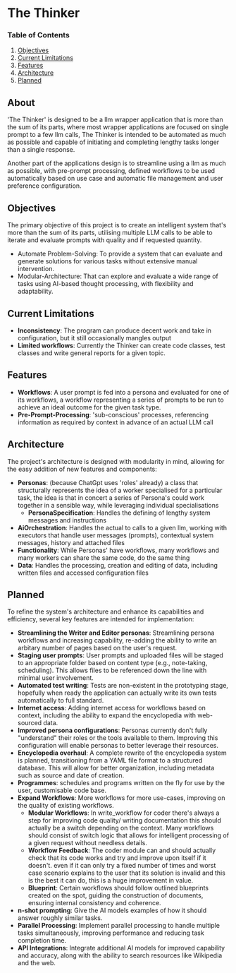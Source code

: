 # The Thinker

### Table of Contents

1. [Objectives](#objectives)
2. [Current Limitations](#current-limitations)
3. [Features](#features)
4. [Architecture](#architecture)
5. [Planned](#planned)

## About

'The Thinker' is designed to be a llm wrapper application that is more than the sum of its parts, where most wrapper
applications are focused on single prompt to a few llm calls, The Thinker is intended to be automated as much as possible
and capable of initiating and completing lengthy tasks longer than a single response.

Another part of the applications design is to streamline using a llm as much as possible, with pre-prompt processing, 
defined workflows to be used automatically based on use case and automatic file management and user preference configuration.

## Objectives
The primary objective of this project is to create an intelligent system that's more than the sum of its parts, 
utilising multiple LLM calls to be able to iterate and evaluate prompts with quality and if requested quantity.

- Automate Problem-Solving: To provide a system that can evaluate and generate solutions for various tasks without
 extensive manual intervention.
- Modular-Architecture: That can explore and evaluate a wide range of tasks using AI-based thought processing, with flexibility and adaptability.

## Current Limitations

- **Inconsistency**: The program can produce decent work and take in configuration, but it still occasionally mangles output
- **Limited workflows**: Currently the Thinker can create code classes, test classes and write general reports for a given topic.

## Features
- **Workflows**: A user prompt is fed into a persona and evaluated for one of its workflows, a workflow representing a
 series of prompts to be run to achieve an ideal outcome for the given task type.
- **Pre-Prompt-Processing**: 'sub-conscious' processes, referencing information as required by context in advance of an
 actual LLM call

## Architecture
The project's architecture is designed with modularity in mind, allowing for the easy addition of new features and components:

- **Personas**: (because ChatGpt uses 'roles' already) a class that structurally represents the idea of a worker specialised for a
  particular task, the idea is that in concert a series of Persona's could work together in a sensible way, while leveraging individual specialisations
  - **PersonaSpecification**: Handles the defining of lengthy system messages and instructions
- **AiOrchestration**: Handles the actual to calls to a given llm, working with executors that handle user messages (prompts), contextual system messages, history and attached files
- **Functionality**: While Personas' have workflows, many workflows and many workers can share the same code, do the same thing
- **Data**: Handles the processing, creation and editing of data, including written files and accessed configuration files

## Planned
To refine the system's architecture and enhance its capabilities and efficiency, several key features are intended for implementation:
- **Streamlining the Writer and Editor personas**: Streamlining persona workflows and increasing capability, re-adding the ability to write an arbitary number of pages based on
 the user's request.
- **Staging user prompts**: User prompts and uploaded files will be staged to an appropriate folder based on content type
 (e.g., note-taking, scheduling). This allows files to be referenced down the line with minimal user involvement.
- **Automated test writing**: Tests are non-existent in the prototyping stage, hopefully when ready the application can 
 actually write its own tests automatically to full standard.
- **Internet access**: Adding internet access for workflows based on context, including the ability to expand the 
 encyclopedia with web-sourced data.
- **Improved persona configurations**: Personas currently don't fully "understand" their roles or the tools available to them.
 Improving this configuration will enable personas to better leverage their resources.
- **Encyclopedia overhaul**: A complete rewrite of the encyclopedia system is planned, transitioning from a YAML file 
 format to a structured database. This will allow for better organization, including metadata such as source and date of
 creation.
- **Programmes**: schedules and programs written on the fly for use by the user, customisable code base.
- **Expand Workflows**: More workflows for more use-cases, improving on the quality of existing workflows.
  - **Modular Workflows**: In write_workflow for coder there's always a step for improving code quality/
    writing documentation this should actually be a switch depending on the context.
    Many workflows should consist of switch logic that allows for intelligent processing of a given request without needless details.
  - **Workflow Feedback**: The coder module can and should actually check that its code works and try and improve upon itself if it doesn't.
   even if it can only try a fixed number of times and worst case scenario explains to the user that its solution is invalid 
   and this is the best it can do, this is a huge improvement in value.
  - **Blueprint**: Certain workflows should follow outlined blueprints created on the spot, guiding the construction of 
   documents, ensuring internal consistency and coherence.
- **n-shot prompting**: Give the AI models examples of how it should answer roughly similar tasks.
- **Parallel Processing**: Implement parallel processing to handle multiple tasks simultaneously, improving performance and reducing task completion time.
- **API Integrations**: Integrate additional AI models for improved capability and accuracy, along with the ability to search resources like Wikipedia and the web.
